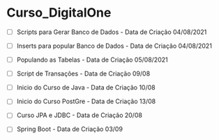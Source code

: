 # Curso_DigitalOne

- [ ] Scripts para Gerar Banco de Dados - Data de Criação 04/08/2021
- [ ] Inserts para popular Banco de Dados - Data de Criação 04/08/2021
- [ ] Populando as Tabelas - Data de Criação 05/08/2021
- [ ] Script de Transações - Data de Criação 09/08
- [ ] Inicio do Curso de Java - Data de Criação 10/08
- [ ] Inicio do Curso PostGre - Data de Criação 13/08
- [ ] Curso JPA e JDBC - Data de Criação 20/08
- [ ] Spring Boot - Data de Criação 03/09

